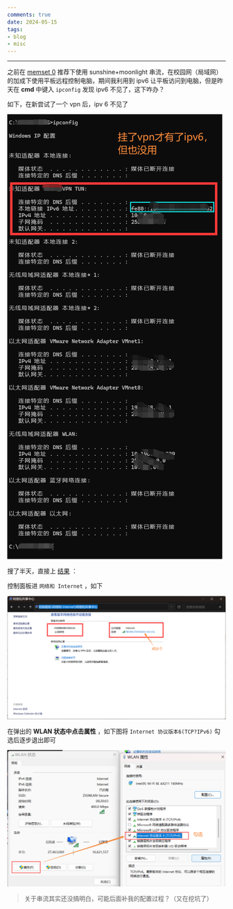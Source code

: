 ```yaml
---
comments: true
date: 2024-05-15
tags:
- blog
- misc
---
```


***

之前在 [memset 0](https://mem.ac/about/) 推荐下使用 sunshine+moonlight 串流，在校园网（局域网）的加成下使用平板远程控制电脑，期间我利用到 ipv6 让平板访问到电脑，但是昨天在 **cmd** 中键入 `ipconfig` 发现 ipv6 不见了，这下咋办？

<!-- more -->

如下，在新尝试了一个 vpn 后，ipv 6 不见了

![|450](attachments/Where%20is%20my%20ipv6.png)

搜了半天，直接上 [结果](https://blog.csdn.net/superjunenaruto/article/details/112007151) ：

控制面板进 `网络和 Internet` ，如下

![](attachments/Where%20is%20my%20ipv6-1.png)

在弹出的 **WLAN 状态中点击属性** ，如下图将 `Internet 协议版本6(TCP?IPv6)` 勾选后逐步退出即可

![](attachments/Where%20is%20my%20ipv6-2.png)

> 关于串流其实还没搞明白，可能后面补我的配置过程？（又在挖坑了）
